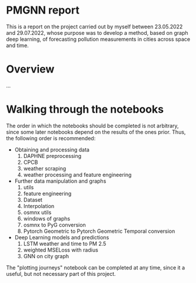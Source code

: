 # PMGNN report 
This is a report on the project carried out by myself between 23.05.2022 and 29.07.2022, whose purpose was to develop a method, based on graph deep learning, of forecasting pollution measurements in cities across space and time. 

# Overview 
...

# Walking through the notebooks 
The order in which the notebooks should be completed is not arbitrary, since some later notebooks depend on the results of the ones prior. Thus, the following order is recommended:
* Obtaining and processing data
  1. DAPHNE preprocessing 
  2. CPCB
  3. weather scraping 
  4. weather processing and feature engineering 
* Further data manipulation and graphs 
  1. utils 
  2. feature engineering
  3. Dataset 
  4. Interpolation 
  5. osmnx utils 
  6. windows of graphs 
  7. osmnx to PyG conversion 
  8. Pytorch Geometric to Pytorch Geometric Temporal conversion 
* Deep Learning models and predictions  
  1. LSTM weather and time to PM 2.5 
  2. weighted MSELoss with radius
  3. GNN on city graph 


The "plotting journeys" notebook can be completed at any time, since it a useful, but not necessary part of this project.
